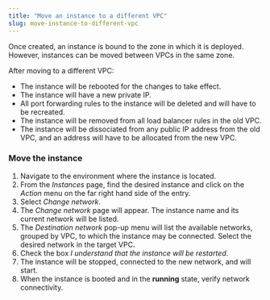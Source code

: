 ```yaml
---
title: "Move an instance to a different VPC"
slug: move-instance-to-different-vpc
---
```



Once created, an instance is bound to the zone in which it is deployed.  However, instances can be moved between VPCs in the same zone.

After moving to a different VPC:
   - The instance will be rebooted for the changes to take effect.
   - The instance will have a new private IP.
   - All port forwarding rules to the instance will be deleted and will have to be recreated.
   - The instance will be removed from all load balancer rules in the old VPC.
   - The instance will be dissociated from any public IP address from the old VPC, and an address will have to be allocated from the new VPC.

### Move the instance

1. Navigate to the environment where the instance is located.
1. From the *Instances* page, find the desired instance and click on the *Action* menu on the far right hand side of the entry.
1. Select *Change network*.
1. The *Change network* page will appear.  The instance name and its current network will be listed.
1. The *Destination network* pop-up menu will list the available networks, grouped by VPC, to which the instance may be connected.  Select the desired network in the target VPC.
1. Check the box *I understand that the instance will be restarted*.
1. The instance will be stopped, connected to the new network, and will start.
1. When the instance is booted and in the **running** state, verify network connectivity.
